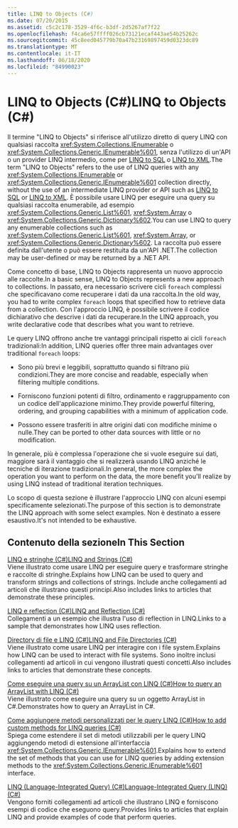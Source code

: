 ```yaml
---
title: LINQ to Objects (C#)
ms.date: 07/20/2015
ms.assetid: c5c2c178-3529-4f6c-b3df-2d5267af7f22
ms.openlocfilehash: f4ca6e57ffff026cb73121ecaf443ae54b25262c
ms.sourcegitcommit: 45c8eed045779b70a47b23169897459d0323dc89
ms.translationtype: MT
ms.contentlocale: it-IT
ms.lasthandoff: 06/18/2020
ms.locfileid: "84990023"
---
```

# <a name="linq-to-objects-c"></a><span data-ttu-id="b7450-102">LINQ to Objects (C#)</span><span class="sxs-lookup"><span data-stu-id="b7450-102">LINQ to Objects (C#)</span></span>

<span data-ttu-id="b7450-103">Il termine "LINQ to Objects" si riferisce all'utilizzo diretto di query LINQ con qualsiasi raccolta <xref:System.Collections.IEnumerable> o <xref:System.Collections.Generic.IEnumerable%601>, senza l'utilizzo di un'API o un provider LINQ intermedio, come per [LINQ to SQL](../../../../framework/data/adonet/sql/linq/index.md) o [LINQ to XML](./linq-to-xml-overview.md).</span><span class="sxs-lookup"><span data-stu-id="b7450-103">The term "LINQ to Objects" refers to the use of LINQ queries with any <xref:System.Collections.IEnumerable> or <xref:System.Collections.Generic.IEnumerable%601> collection directly, without the use of an intermediate LINQ provider or API such as [LINQ to SQL](../../../../framework/data/adonet/sql/linq/index.md) or [LINQ to XML](./linq-to-xml-overview.md).</span></span> <span data-ttu-id="b7450-104">È possibile usare LINQ per eseguire una query su qualsiasi raccolta enumerabile, ad esempio <xref:System.Collections.Generic.List%601>, <xref:System.Array> o <xref:System.Collections.Generic.Dictionary%602>.</span><span class="sxs-lookup"><span data-stu-id="b7450-104">You can use LINQ to query any enumerable collections such as <xref:System.Collections.Generic.List%601>, <xref:System.Array>, or <xref:System.Collections.Generic.Dictionary%602>.</span></span> <span data-ttu-id="b7450-105">La raccolta può essere definita dall'utente o può essere restituita da un'API .NET.</span><span class="sxs-lookup"><span data-stu-id="b7450-105">The collection may be user-defined or may be returned by a .NET API.</span></span>  
  
 <span data-ttu-id="b7450-106">Come concetto di base, LINQ to Objects rappresenta un nuovo approccio alle raccolte.</span><span class="sxs-lookup"><span data-stu-id="b7450-106">In a basic sense, LINQ to Objects represents a new approach to collections.</span></span> <span data-ttu-id="b7450-107">In passato, era necessario scrivere cicli `foreach` complessi che specificavano come recuperare i dati da una raccolta.</span><span class="sxs-lookup"><span data-stu-id="b7450-107">In the old way, you had to write complex `foreach` loops that specified how to retrieve data from a collection.</span></span> <span data-ttu-id="b7450-108">Con l'approccio LINQ, è possibile scrivere il codice dichiarativo che descrive i dati da recuperare.</span><span class="sxs-lookup"><span data-stu-id="b7450-108">In the LINQ approach, you write declarative code that describes what you want to retrieve.</span></span>  
  
 <span data-ttu-id="b7450-109">Le query LINQ offrono anche tre vantaggi principali rispetto ai cicli `foreach` tradizionali:</span><span class="sxs-lookup"><span data-stu-id="b7450-109">In addition, LINQ queries offer three main advantages over traditional `foreach` loops:</span></span>  
  
- <span data-ttu-id="b7450-110">Sono più brevi e leggibili, soprattutto quando si filtrano più condizioni.</span><span class="sxs-lookup"><span data-stu-id="b7450-110">They are more concise and readable, especially when filtering multiple conditions.</span></span>  
  
- <span data-ttu-id="b7450-111">Forniscono funzioni potenti di filtro, ordinamento e raggruppamento con un codice dell'applicazione minimo.</span><span class="sxs-lookup"><span data-stu-id="b7450-111">They provide powerful filtering, ordering, and grouping capabilities with a minimum of application code.</span></span>  
  
- <span data-ttu-id="b7450-112">Possono essere trasferiti in altre origini dati con modifiche minime o nulle.</span><span class="sxs-lookup"><span data-stu-id="b7450-112">They can be ported to other data sources with little or no modification.</span></span>  
  
 <span data-ttu-id="b7450-113">In generale, più è complessa l'operazione che si vuole eseguire sui dati, maggiore sarà il vantaggio che si realizzerà usando LINQ anziché le tecniche di iterazione tradizionali.</span><span class="sxs-lookup"><span data-stu-id="b7450-113">In general, the more complex the operation you want to perform on the data, the more benefit you'll realize by using LINQ instead of traditional iteration techniques.</span></span>  
  
 <span data-ttu-id="b7450-114">Lo scopo di questa sezione è illustrare l'approccio LINQ con alcuni esempi specificamente selezionati.</span><span class="sxs-lookup"><span data-stu-id="b7450-114">The purpose of this section is to demonstrate the LINQ approach with some select examples.</span></span> <span data-ttu-id="b7450-115">Non è destinato a essere esaustivo.</span><span class="sxs-lookup"><span data-stu-id="b7450-115">It's not intended to be exhaustive.</span></span>  
  
## <a name="in-this-section"></a><span data-ttu-id="b7450-116">Contenuto della sezione</span><span class="sxs-lookup"><span data-stu-id="b7450-116">In This Section</span></span>  
 [<span data-ttu-id="b7450-117">LINQ e stringhe (C#)</span><span class="sxs-lookup"><span data-stu-id="b7450-117">LINQ and Strings (C#)</span></span>](./linq-and-strings.md)  
 <span data-ttu-id="b7450-118">Viene illustrato come usare LINQ per eseguire query e trasformare stringhe e raccolte di stringhe.</span><span class="sxs-lookup"><span data-stu-id="b7450-118">Explains how LINQ can be used to query and transform strings and collections of strings.</span></span> <span data-ttu-id="b7450-119">Include anche collegamenti ad articoli che illustrano questi principi.</span><span class="sxs-lookup"><span data-stu-id="b7450-119">Also includes links to articles that demonstrate these principles.</span></span>  
  
 [<span data-ttu-id="b7450-120">LINQ e reflection (C#)</span><span class="sxs-lookup"><span data-stu-id="b7450-120">LINQ and Reflection (C#)</span></span>](how-to-query-an-assembly-s-metadata-with-reflection-linq.md)  
 <span data-ttu-id="b7450-121">Collegamenti a un esempio che illustra l'uso di reflection in LINQ.</span><span class="sxs-lookup"><span data-stu-id="b7450-121">Links to a sample that demonstrates how LINQ uses reflection.</span></span>  
  
 [<span data-ttu-id="b7450-122">Directory di file e LINQ (C#)</span><span class="sxs-lookup"><span data-stu-id="b7450-122">LINQ and File Directories (C#)</span></span>](./linq-and-file-directories.md)  
 <span data-ttu-id="b7450-123">Viene illustrato come usare LINQ per interagire con i file system.</span><span class="sxs-lookup"><span data-stu-id="b7450-123">Explains how LINQ can be used to interact with file systems.</span></span> <span data-ttu-id="b7450-124">Sono inoltre inclusi collegamenti ad articoli in cui vengono illustrati questi concetti.</span><span class="sxs-lookup"><span data-stu-id="b7450-124">Also includes links to articles that demonstrate these concepts.</span></span>  
  
 [<span data-ttu-id="b7450-125">Come eseguire una query su un ArrayList con LINQ (C#)</span><span class="sxs-lookup"><span data-stu-id="b7450-125">How to query an ArrayList with LINQ (C#)</span></span>](./how-to-query-an-arraylist-with-linq.md)  
 <span data-ttu-id="b7450-126">Viene illustrato come eseguire una query su un oggetto ArrayList in C#.</span><span class="sxs-lookup"><span data-stu-id="b7450-126">Demonstrates how to query an ArrayList in C#.</span></span>  
  
 [<span data-ttu-id="b7450-127">Come aggiungere metodi personalizzati per le query LINQ (C#)</span><span class="sxs-lookup"><span data-stu-id="b7450-127">How to add custom methods for LINQ queries (C#)</span></span>](./how-to-add-custom-methods-for-linq-queries.md)  
 <span data-ttu-id="b7450-128">Spiega come estendere il set di metodi utilizzabili per le query LINQ aggiungendo metodi di estensione all'interfaccia <xref:System.Collections.Generic.IEnumerable%601>.</span><span class="sxs-lookup"><span data-stu-id="b7450-128">Explains how to extend the set of methods that you can use for LINQ queries by adding extension methods to the <xref:System.Collections.Generic.IEnumerable%601> interface.</span></span>  
  
 [<span data-ttu-id="b7450-129">LINQ (Language-Integrated Query) (C#)</span><span class="sxs-lookup"><span data-stu-id="b7450-129">Language-Integrated Query (LINQ) (C#)</span></span>](./index.md)  
 <span data-ttu-id="b7450-130">Vengono forniti collegamenti ad articoli che illustrano LINQ e forniscono esempi di codice che eseguono query.</span><span class="sxs-lookup"><span data-stu-id="b7450-130">Provides links to articles that explain LINQ and provide examples of code that perform queries.</span></span>
